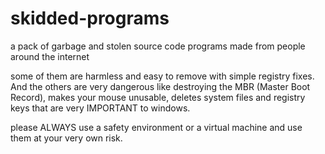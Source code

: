 # skidded-programs
a pack of garbage and stolen source code programs made from people around the internet 

some of them are harmless and easy to remove with simple registry fixes. And the others are very dangerous like destroying the MBR (Master Boot Record), makes your mouse unusable, deletes system files and registry keys that are very IMPORTANT to windows.

please ALWAYS use a safety environment or a virtual machine and use them at your very own risk. 
